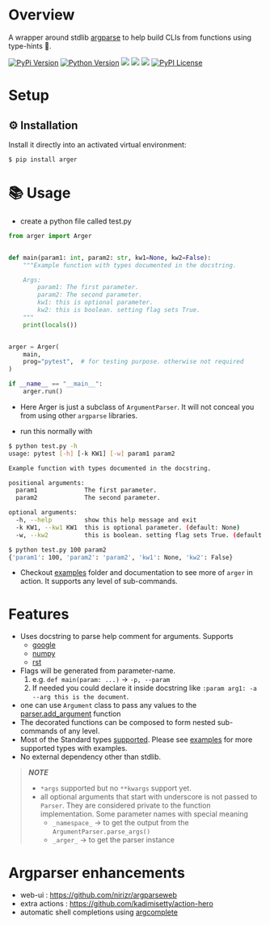 # Overview

A wrapper around stdlib [argparse](https://docs.python.org/3/library/argparse.html) to help build CLIs from functions using type-hints :snake:.

[![PyPi Version](https://img.shields.io/pypi/v/arger.svg?style=flat)](https://pypi.python.org/pypi/arger)
[![Python Version](https://img.shields.io/pypi/pyversions/arger.svg)](https://pypi.org/project/arger/)
![](https://github.com/jnoortheen/arger/workflows/test-and-publish/badge.svg)
![](https://github.com/jnoortheen/arger/workflows/codeql-analysis/badge.svg)
![](https://img.shields.io/badge/dynamic/json?label=coverage&query=%24.coverage.status&url=https%3A%2F%2Fraw.githubusercontent.com%2Fjnoortheen%2Farger%2Fshields%2Fshields.json)
[![PyPI License](https://img.shields.io/pypi/l/arger.svg)](https://pypi.org/project/arger)

# Setup

## :gear: Installation

Install it directly into an activated virtual environment:

``` text
$ pip install arger
```

# :books: Usage

* create a python file called test.py

``` py
from arger import Arger


def main(param1: int, param2: str, kw1=None, kw2=False):
    """Example function with types documented in the docstring.

    Args:
        param1: The first parameter.
        param2: The second parameter.
        kw1: this is optional parameter.
        kw2: this is boolean. setting flag sets True.
    """
    print(locals())


arger = Arger(
    main,
    prog="pytest",  # for testing purpose. otherwise not required
)

if __name__ == "__main__":
    arger.run()
```

* Here Arger is just a subclass of `ArgumentParser`. It will not conceal you from using other `argparse` libraries.

* run this normally with

```sh
$ python test.py -h
usage: pytest [-h] [-k KW1] [-w] param1 param2

Example function with types documented in the docstring.

positional arguments:
  param1             The first parameter.
  param2             The second parameter.

optional arguments:
  -h, --help         show this help message and exit
  -k KW1, --kw1 KW1  this is optional parameter. (default: None)
  -w, --kw2          this is boolean. setting flag sets True. (default: False)
```

``` sh
$ python test.py 100 param2
{'param1': 100, 'param2': 'param2', 'kw1': None, 'kw2': False}
```

* Checkout [examples](docs/examples) folder and documentation to see more of `arger` in action. It supports any level of sub-commands.

# Features

- Uses docstring to parse help comment for arguments. Supports
    + [google](https://sphinxcontrib-napoleon.readthedocs.io/en/latest/example_google.html)
    + [numpy](https://sphinxcontrib-napoleon.readthedocs.io/en/latest/example_numpy.html#example-numpy)
    + [rst](https://www.sphinx-doc.org/en/master/usage/restructuredtext/basics.html)
- Flags will be generated from parameter-name.
  1.  e.g. `def main(param: ...)` -> `-p, --param`
  2.  If needed you could declare it inside docstring like `:param arg1: -a --arg this is the document`.
- one can use `Argument` class to pass any values to the
  [parser.add_argument](https://docs.python.org/3/library/argparse.html#the-add-argument-method) function
- The decorated functions can be composed to form nested sub-commands of any level.
- Most of the Standard types [supported](./tests/test_args_opts/test_arguments.py).
  Please see [examples](./docs/examples/4-supported-types/src.py) for more supported types with examples.
- No external dependency other than stdlib.

> **_NOTE_**
>  - `*args` supported but no `**kwargs` support yet.
>  - all optional arguments that start with underscore is not passed to `Parser`.
>    They are considered private to the function implementation.
>    Some parameter names with special meaning
>      - `_namespace_` -> to get the output from the `ArgumentParser.parse_args()`
>      - `_arger_` -> to get the parser instance

# Argparser enhancements

* web-ui : https://github.com/nirizr/argparseweb
* extra actions : https://github.com/kadimisetty/action-hero
* automatic shell completions using [argcomplete](https://github.com/kislyuk/argcomplete)

